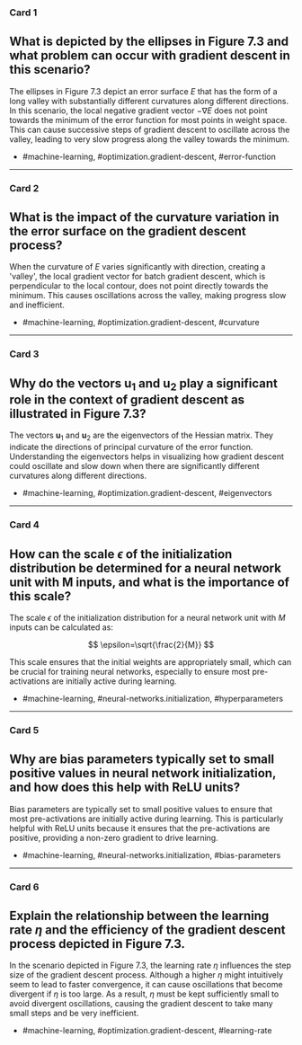 ### Card 1

## What is depicted by the ellipses in Figure 7.3 and what problem can occur with gradient descent in this scenario?

The ellipses in Figure 7.3 depict an error surface $E$ that has the form of a long valley with substantially different curvatures along different directions. In this scenario, the local negative gradient vector $-\nabla E$ does not point towards the minimum of the error function for most points in weight space. This can cause successive steps of gradient descent to oscillate across the valley, leading to very slow progress along the valley towards the minimum.

- #machine-learning, #optimization.gradient-descent, #error-function

---

### Card 2

## What is the impact of the curvature variation in the error surface on the gradient descent process?

When the curvature of $E$ varies significantly with direction, creating a 'valley', the local gradient vector for batch gradient descent, which is perpendicular to the local contour, does not point directly towards the minimum. This causes oscillations across the valley, making progress slow and inefficient. 

- #machine-learning, #optimization.gradient-descent, #curvature

---

### Card 3

## Why do the vectors $\mathbf{u}_{1}$ and $\mathbf{u}_{2}$ play a significant role in the context of gradient descent as illustrated in Figure 7.3?

The vectors $\mathbf{u}_{1}$ and $\mathbf{u}_{2}$ are the eigenvectors of the Hessian matrix. They indicate the directions of principal curvature of the error function. Understanding the eigenvectors helps in visualizing how gradient descent could oscillate and slow down when there are significantly different curvatures along different directions.

- #machine-learning, #optimization.gradient-descent, #eigenvectors

---

### Card 4

## How can the scale $\epsilon$ of the initialization distribution be determined for a neural network unit with M inputs, and what is the importance of this scale?

The scale $\epsilon$ of the initialization distribution for a neural network unit with $M$ inputs can be calculated as:

$$
\epsilon=\sqrt{\frac{2}{M}}
$$

This scale ensures that the initial weights are appropriately small, which can be crucial for training neural networks, especially to ensure most pre-activations are initially active during learning.

- #machine-learning, #neural-networks.initialization, #hyperparameters

---

### Card 5

## Why are bias parameters typically set to small positive values in neural network initialization, and how does this help with ReLU units?

Bias parameters are typically set to small positive values to ensure that most pre-activations are initially active during learning. This is particularly helpful with ReLU units because it ensures that the pre-activations are positive, providing a non-zero gradient to drive learning.

- #machine-learning, #neural-networks.initialization, #bias-parameters

---

### Card 6

## Explain the relationship between the learning rate $\eta$ and the efficiency of the gradient descent process depicted in Figure 7.3.

In the scenario depicted in Figure 7.3, the learning rate $\eta$ influences the step size of the gradient descent process. Although a higher $\eta$ might intuitively seem to lead to faster convergence, it can cause oscillations that become divergent if $\eta$ is too large. As a result, $\eta$ must be kept sufficiently small to avoid divergent oscillations, causing the gradient descent to take many small steps and be very inefficient.

- #machine-learning, #optimization.gradient-descent, #learning-rate